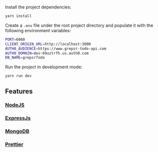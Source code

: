 Install the project dependencies:

```bash
yarn install
```

Create a `.env` file under the root project directory and populate it with the following environment variables:

```bash
PORT=6060
CLIENT_ORIGIN_URL=http://localhost:3000
AUTH0_AUDIENCE=https://www.grepsr-todo-api.com
AUTH0_DOMAIN=dev-69uztrfh.us.auth0.com
DB_NAME=grepsrTodo
```
Run the project in development mode:

```bash
yarn run dev
```

## Features

### [NodeJS](https://reactjs.org/)

### [ExpressJs](https://expressjs.com/)

### [MongoDB](https://www.mongodb.com/)
### [Prettier](https://prettier.io/)

